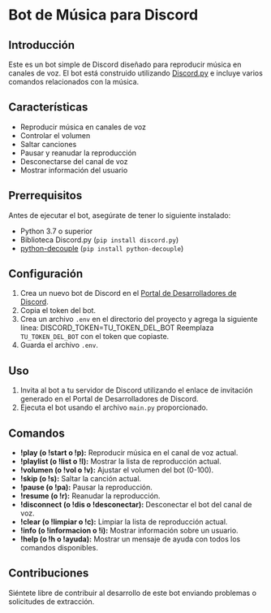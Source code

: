 # Bot de Música para Discord

## Introducción
Este es un bot simple de Discord diseñado para reproducir música en canales de voz. El bot está construido utilizando [Discord.py](https://discordpy.readthedocs.io/) e incluye varios comandos relacionados con la música.

## Características
- Reproducir música en canales de voz
- Controlar el volumen
- Saltar canciones
- Pausar y reanudar la reproducción
- Desconectarse del canal de voz
- Mostrar información del usuario

## Prerrequisitos
Antes de ejecutar el bot, asegúrate de tener lo siguiente instalado:
- Python 3.7 o superior
- Biblioteca Discord.py (`pip install discord.py`)
- [python-decouple](https://pypi.org/project/python-decouple/) (`pip install python-decouple`)

## Configuración
1. Crea un nuevo bot de Discord en el [Portal de Desarrolladores de Discord](https://discord.com/developers/applications).
2. Copia el token del bot.
3. Crea un archivo `.env` en el directorio del proyecto y agrega la siguiente línea:
DISCORD_TOKEN=TU_TOKEN_DEL_BOT
Reemplaza `TU_TOKEN_DEL_BOT` con el token que copiaste.
4. Guarda el archivo `.env`.

## Uso
1. Invita al bot a tu servidor de Discord utilizando el enlace de invitación generado en el Portal de Desarrolladores de Discord.
2. Ejecuta el bot usando el archivo `main.py` proporcionado.

## Comandos
- **!play (o !start o !p):** Reproducir música en el canal de voz actual.
- **!playlist (o !list o !l):** Mostrar la lista de reproducción actual.
- **!volumen (o !vol o !v):** Ajustar el volumen del bot (0-100).
- **!skip (o !s):** Saltar la canción actual.
- **!pause (o !pa):** Pausar la reproducción.
- **!resume (o !r):** Reanudar la reproducción.
- **!disconnect (o !dis o !desconectar):** Desconectar el bot del canal de voz.
- **!clear (o !limpiar o !c):** Limpiar la lista de reproducción actual.
- **!info (o !informacion o !i):** Mostrar información sobre un usuario.
- **!help (o !h o !ayuda):** Mostrar un mensaje de ayuda con todos los comandos disponibles.

## Contribuciones
Siéntete libre de contribuir al desarrollo de este bot enviando problemas o solicitudes de extracción.

 
